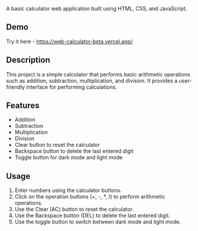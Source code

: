 A basic calculator web application built using HTML, CSS, and JavaScript.

## Demo

Try it here - https://web-calculator-beta.vercel.app/

## Description

This project is a simple calculator that performs basic arithmetic operations such as addition, subtraction, multiplication, and division. It provides a user-friendly interface for performing calculations.

## Features

- Addition
- Subtraction
- Multiplication
- Division
- Clear button to reset the calculator
- Backspace button to delete the last entered digit
- Toggle button for dark mode and light mode


## Usage

1. Enter numbers using the calculator buttons.
2. Click on the operation buttons (+, -, *, /) to perform arithmetic operations.
3. Use the Clear (AC) button to reset the calculator.
4. Use the Backspace button (DEL) to delete the last entered digit.
5. Use the toggle button to switch between dark mode and light mode.











